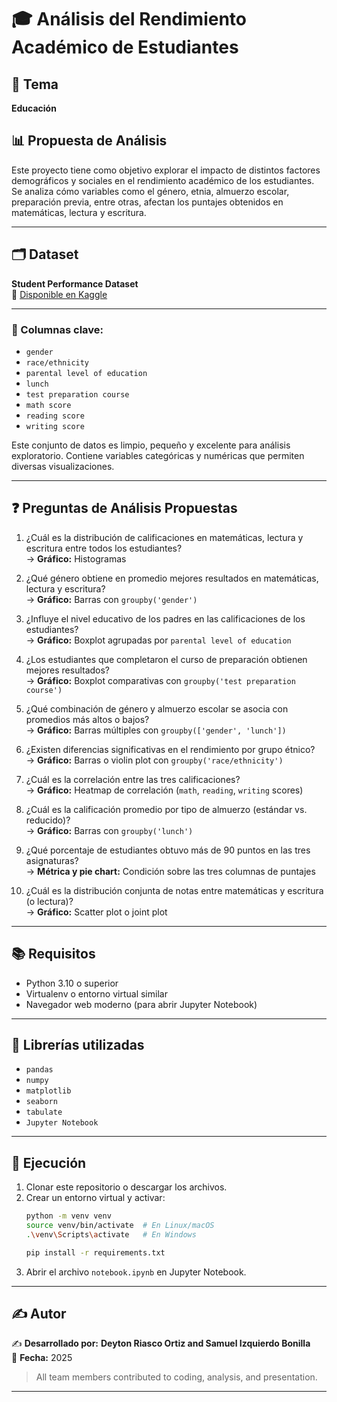 # 🎓 Análisis del Rendimiento Académico de Estudiantes

## 📌 Tema
**Educación**

## 📊 Propuesta de Análisis
Este proyecto tiene como objetivo explorar el impacto de distintos factores demográficos y sociales en el rendimiento académico de los estudiantes. Se analiza cómo variables como el género, etnia, almuerzo escolar, preparación previa, entre otras, afectan los puntajes obtenidos en matemáticas, lectura y escritura.

---

## 🗂️ Dataset
**Student Performance Dataset**  
🔗 [Disponible en Kaggle](https://www.kaggle.com/datasets/spscientist/students-performance-in-exams)

---

### 📌 Columnas clave:
- `gender`
- `race/ethnicity`
- `parental level of education`
- `lunch`
- `test preparation course`
- `math score`
- `reading score`
- `writing score`

Este conjunto de datos es limpio, pequeño y excelente para análisis exploratorio. Contiene variables categóricas y numéricas que permiten diversas visualizaciones.

---

## ❓ Preguntas de Análisis Propuestas

1. ¿Cuál es la distribución de calificaciones en matemáticas, lectura y escritura entre todos los estudiantes?  
   → **Gráfico:** Histogramas

2. ¿Qué género obtiene en promedio mejores resultados en matemáticas, lectura y escritura?  
   → **Gráfico:** Barras con `groupby('gender')`

3. ¿Influye el nivel educativo de los padres en las calificaciones de los estudiantes?  
   → **Gráfico:** Boxplot agrupadas por `parental level of education`

4. ¿Los estudiantes que completaron el curso de preparación obtienen mejores resultados?  
   → **Gráfico:** Boxplot comparativas con `groupby('test preparation course')`

5. ¿Qué combinación de género y almuerzo escolar se asocia con promedios más altos o bajos?  
   → **Gráfico:** Barras múltiples con `groupby(['gender', 'lunch'])`

6. ¿Existen diferencias significativas en el rendimiento por grupo étnico?  
   → **Gráfico:** Barras o violin plot con `groupby('race/ethnicity')`

7. ¿Cuál es la correlación entre las tres calificaciones?  
   → **Gráfico:** Heatmap de correlación (`math`, `reading`, `writing` scores)

8. ¿Cuál es la calificación promedio por tipo de almuerzo (estándar vs. reducido)?  
   → **Gráfico:** Barras con `groupby('lunch')`

9. ¿Qué porcentaje de estudiantes obtuvo más de 90 puntos en las tres asignaturas?  
   → **Métrica y pie chart:** Condición sobre las tres columnas de puntajes

10. ¿Cuál es la distribución conjunta de notas entre matemáticas y escritura (o lectura)?  
    → **Gráfico:** Scatter plot o joint plot

---

## 📚 Requisitos

- Python 3.10 o superior  
- Virtualenv o entorno virtual similar  
- Navegador web moderno (para abrir Jupyter Notebook)

---

## 🧰 Librerías utilizadas

- `pandas`  
- `numpy`  
- `matplotlib`  
- `seaborn`  
- `tabulate`  
- `Jupyter Notebook`

---

## 🧪 Ejecución

1. Clonar este repositorio o descargar los archivos.
2. Crear un entorno virtual y activar:
   ```bash
   python -m venv venv
   source venv/bin/activate  # En Linux/macOS
   .\venv\Scripts\activate   # En Windows

   pip install -r requirements.txt
   ```
3. Abrir el archivo `notebook.ipynb` en Jupyter Notebook.

---

## ✍️ Autor
✍️ **Desarrollado por:** **Deyton Riasco Ortiz and Samuel Izquierdo Bonilla**  
📅 **Fecha:** 2025  
> All team members contributed to coding, analysis, and presentation.

---